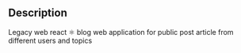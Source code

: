 ## Description
Legacy web react ⚛️ blog web application for public post article from different users and topics